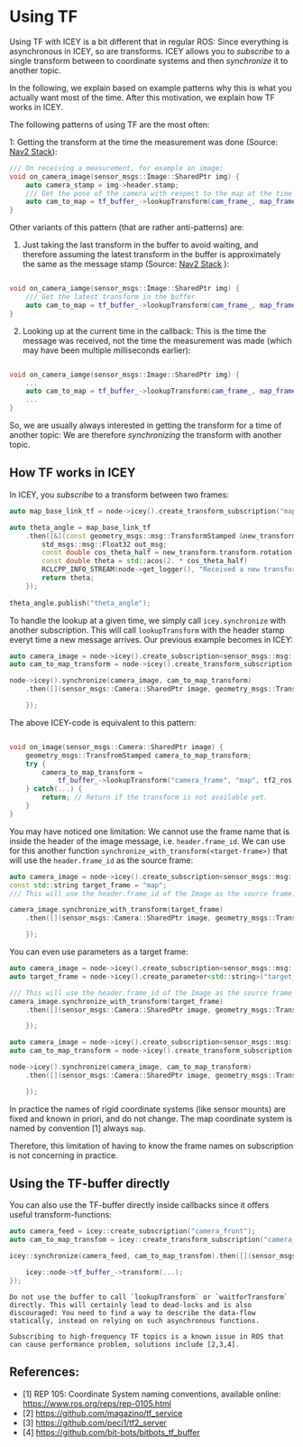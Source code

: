 # Using TF 

Using TF with ICEY is a bit different that in regular ROS: Since everything is asynchronous in ICEY, so are transforms. ICEY allows you to *subscribe* to a single transform between to coordinate systems and then *synchronize* it to another topic.

In the following, we explain based on example patterns why this is what you actually want most of the time.
After this motivation, we explain how TF works in ICEY.

The following patterns of using TF are the most often:

1: Getting the transform at the time the measurement was done (Source: [Nav2 Stack](https://github.com/ros-navigation/navigation2/blob/main///nav2_amcl/src/amcl_node.cpp#L577)): 
```cpp
/// On receiving a measurement, for example an image:
void on_camera_image(sensor_msgs::Image::SharedPtr img) {
    auto camera_stamp = img->header.stamp;
    /// Get the pose of the camera with respect to the map at the time the image was shot:
    auto cam_to_map = tf_buffer_->lookupTransform(cam_frame_, map_frame_, tf2_ros::fromMsg(camera_stamp));
}
```


Other variants of this pattern (that are rather anti-patterns) are:

1. Just taking the last transform in the buffer to avoid waiting, and therefore assuming the latest transform in the buffer is approximately the same as the message stamp (Source: [Nav2 Stack](https://github.com/ros-navigation/navigation2/blob/main//nav2_costmap_2d/plugins/costmap_filters/keepout_filter.cpp#L177) ):
```cpp

void on_camera_iamge(sensor_msgs::Image::SharedPtr img) {
    /// Get the latest transform in the buffer 
    auto cam_to_map = tf_buffer_->lookupTransform(cam_frame_, map_frame_, tf2::TimePointZero);
}
```


2. Looking up at the current time in the callback: This is the time the message was received, not the time the measurement was made (which may have been multiple milliseconds earlier):
```cpp

void on_camera_iamge(sensor_msgs::Image::SharedPtr img) {
    ...
    auto cam_to_map = tf_buffer_->lookupTransform(cam_frame_, map_frame_, this->get_clock().now());
    ...
}
```


So, we are usually always interested in getting the transform for a time of another topic: We are therefore *synchronizing* the transform with another topic.

## How TF works in ICEY
In ICEY, you *subscribe* to a transform between two frames:

```cpp
auto map_base_link_tf = node->icey().create_transform_subscription("map", "base_link");

auto theta_angle = map_base_link_tf
    .then([&](const geometry_msgs::msg::TransformStamped &new_transform) {
        std_msgs::msg::Float32 out_msg;
        const double cos_theta_half = new_transform.transform.rotation.z;
        const double theta = std::acos(2. * cos_theta_half)
        RCLCPP_INFO_STREAM(node->get_logger(), "Received a new transform, orientation angle theta was: " << cos_theta_half);
        return theta;
    });
    
theta_angle.publish("theta_angle");
```
To handle the lookup at a given time, we simply call `icey.synchronize` with another subscription. This will call `lookupTransform` with the header stamp everyt time a new message arrives. Our previous example becomes in ICEY:

```cpp
auto camera_image = node->icey().create_subscription<sensor_msgs::msg::Image>("camera_front");
auto cam_to_map_transform = node->icey().create_transform_subscription("camera_frame", "map");

node->icey().synchronize(camera_image, cam_to_map_transform)
    .then([](sensor_msgs::Camera::SharedPtr image, geometry_msgs::TransfromStamped::SharedPtr camera_to_map) {

    });
```

The above ICEY-code is equivalent to this pattern:

```cpp

void on_image(sensor_msgs::Camera::SharedPtr image) {
    geometry_msgs::TransfromStamped camera_to_map_transform;
    try {
        camera_to_map_transform = 
            tf_buffer_->lookupTransform("camera_frame", "map", tf2_ros::fromMsg(image->header.stamp));
    } catch(...) {
        return; // Return if the transform is not available yet.
    }
}
```

You may have noticed one limitation: We cannot use the frame name that is inside the header of the image message, i.e. `header.frame_id`. 
We can use for this another function `synchronize_with_transform(<target-frame>)` that will use the `header.frame_id` as the source frame: 

```cpp
auto camera_image = node->icey().create_subscription<sensor_msgs::msg::Image>("camera_front");
const std::string target_frame = "map";
/// This will use the header.frame_id of the Image as the source frame:

camera_image.synchronize_with_transform(target_frame)
    .then([](sensor_msgs::Camera::SharedPtr image, geometry_msgs::TransfromStamped::SharedPtr camera_to_map) {

    });
```

You can even use parameters as a target frame:

```cpp
auto camera_image = node->icey().create_subscription<sensor_msgs::msg::Image>("camera_front");
auto target_frame = node->icey().create_parameter<std::string>("target_frame");

/// This will use the header.frame_id of the Image as the source frame and the current parameter value as the target_frame (automatically receiving updates)
camera_image.synchronize_with_transform(target_frame)
    .then([](sensor_msgs::Camera::SharedPtr image, geometry_msgs::TransfromStamped::SharedPtr camera_to_map) {

    });
```

```cpp
auto camera_image = node->icey().create_subscription<sensor_msgs::msg::Image>("camera_front");
auto cam_to_map_transform = node->icey().create_transform_subscription("camera_frame", "map");

node->icey().synchronize(camera_image, cam_to_map_transform)
    .then([](sensor_msgs::Camera::SharedPtr image, geometry_msgs::TransfromStamped::SharedPtr camera_to_map) {

    });
```

In practice the names of rigid coordinate systems (like sensor mounts) are fixed and known in priori, and do not change. The map coordinate system is named by convention [1] always `map`. 

Therefore, this limitation of having to know the frame names on subscription is not concerning in practice.

## Using the TF-buffer directly

You can also use the TF-buffer directly inside callbacks since it offers useful transform-functions: 

```cpp
auto camera_feed = icey::create_subscription("camera_front");
auto cam_to_map_transfom = icey::create_transform_subscription("camera_frame", "map");

icey::synchronize(camera_feed, cam_to_map_transfom).then([](sensor_msgs::Camera::ConstSharedPtr image, geometry_msgs::TransfromStamped::ConstSharedPtr camera_to_map_tf) {

    icey::node->tf_buffer_->transform(...);
});

```

```{warning}
Do not use the buffer to call `lookupTransform` or `waitforTransform` directly. This will certainly lead to dead-locks and is also discouraged: You need to find a way to describe the data-flow statically, instead on relying on such asynchronous functions. 
```

```{note}
Subscribing to high-frequency TF topics is a known issue in ROS that can cause performance problem, solutions include [2,3,4].
```

## References: 

- [1] REP 105: Coordinate System naming conventions, available online: https://www.ros.org/reps/rep-0105.html
- [2] https://github.com/magazino/tf_service
- [3] https://github.com/peci1/tf2_server
- [4] https://github.com/bit-bots/bitbots_tf_buffer